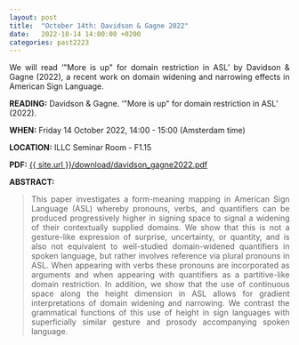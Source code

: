 ```yaml
---
layout: post
title:  "October 14th: Davidson & Gagne 2022" 
date:   2022-10-14 14:00:00 +0200
categories: past2223
---
```


<p style="text-align: justify;">
We will read ‘"More is up" for domain restriction in ASL’ by Davidson & Gagne (2022), a recent work on domain widening and narrowing effects 
in American Sign Language.</p>

<b> READING:</b> Davidson & Gagne. ‘"More is up" for domain restriction in ASL’ (2022). 

<b> WHEN:</b>  Friday 14 October 2022, 14:00 - 15:00 (Amsterdam time)

<b> LOCATION:</b> ILLC Seminar Room - F1.15

<b> PDF:</b>  <a href="{{ site.url }}/download/davidson_gagne2022.pdf"  target="_blank" rel="noopener noreferrer">{{ site.url }}/download/davidson_gagne2022.pdf</a>



<b> ABSTRACT: </b>

<blockquote>
<p style="text-align: justify;">
This paper investigates a form-meaning mapping in American Sign Language (ASL) whereby pronouns, verbs, and quantifiers can be produced progressively higher in signing space to signal a widening of their contextually supplied domains. We show that this is not a gesture-like expression of surprise, uncertainty, or quantity, and is also not equivalent to well-studied domain-widened quantifiers in spoken language, but rather involves reference via plural pronouns in ASL. When appearing with verbs these pronouns are incorporated as arguments and when appearing with quantifiers as a partitive-like domain restriction. In addition, we show that the use of continuous space along the height dimension in ASL allows for gradient interpretations of domain widening and narrowing. We contrast the grammatical functions of this use of height in sign languages with superficially similar gesture and prosody accompanying spoken language.
</p>

</blockquote>

